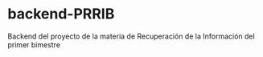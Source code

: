 # backend-PRRIB
Backend del proyecto de la materia de Recuperación de la Información del primer bimestre

